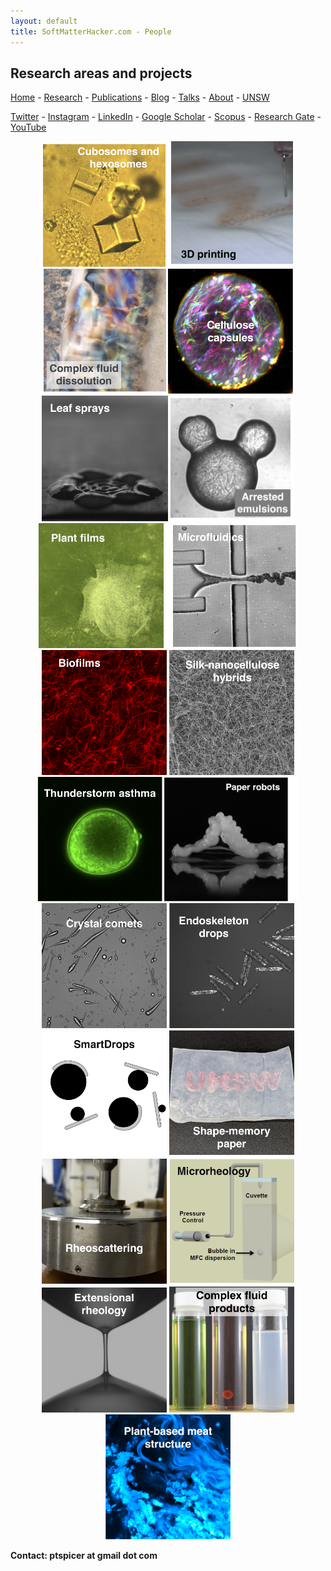 ```yaml
---
layout: default
title: SoftMatterHacker.com - People
---
```


## Research areas and projects

 [Home](index.md) - [Research](research.md) - [Publications](publications.md) - [Blog](blog.md) - [Talks](talks.md) - [About](people.md) - [UNSW](https://research.unsw.edu.au/people/associate-professor-patrick-spicer)
 
 [Twitter](http://twitter.com/SoftMatterHackr/) -  [Instagram](http://instagram.com/softmatterhacker/) -  [LinkedIn](http://www.linkedin.com/pub/pat-spicer/2/41a/8b3) -  [Google Scholar](http://scholar.google.com/citations?hl=en&user=PyAxphYAAAAJ&view_op=list_works&pagesize=100) - 
 [Scopus](http://www.scopus.com/authid/detail.url?origin=resultslist&authorId=56210450800) -  [Research Gate](http://www.researchgate.net/profile/Patrick_Spicer/) - [YouTube](https://www.youtube.com/user/ptspicer)

<p align = "center">
<img src="/projects/cubosomes.png" width="201px" >
<img src="/projects/print3d.png" width="195px">
<img src="/projects/dissolution.png" width="197px">
<img src="/projects/jellyfish.png" width="200px">
<img src="/projects/leafsprays.png" width="202px">
<img src="/projects/emulsionarrest.png" width="198px" >
<img src="/projects/plantplasters.png" width="200px" >
<img src="/projects/microfluidics.png" width="210px" >
<img src="/projects/biofilms.png" width="200px" >
<img src="/projects/silkcellulose.png" width="200px" >
<img src="/projects/asthma.png" width="200px" >
<img src="/projects/paperbots.png" width="215px" >
<img src="/projects/comets.png" width="200px" >
<img src="/projects/endoskeleton.png" width="200px" >
<img src="/projects/smartdrops.png" width="200px" >
<img src="/projects/shapemem.png" width="200px" >
<img src="/projects/rheoscatter.png" width="200px" >
<img src="/projects/microrheo.png" width="200px" >
<img src="/projects/extension.png" width="200px" >
<img src="/projects/product.png" width="200px" >
<img src="/projects/meat.png" width="200px" >
</p>

**Contact: ptspicer at gmail dot com**